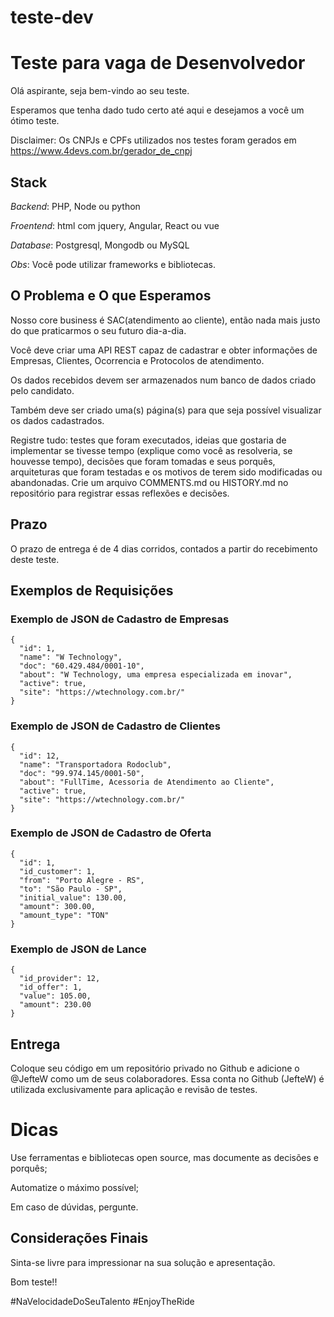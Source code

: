 # teste-dev
# Teste para vaga de Desenvolvedor 

Olá aspirante, seja bem-vindo ao seu teste.

Esperamos que tenha dado tudo certo até aqui e desejamos a você um ótimo teste.


Disclaimer: Os CNPJs e CPFs utilizados nos testes foram gerados em https://www.4devs.com.br/gerador_de_cnpj

## Stack
*Backend*: PHP, Node ou python

*Froentend*: html com jquery, Angular, React ou vue

*Database*: Postgresql, Mongodb ou MySQL


*Obs*: Você pode utilizar frameworks e bibliotecas.

## O Problema e O que Esperamos
Nosso core business é SAC(atendimento ao cliente), então nada mais justo do que praticarmos o seu futuro dia-a-dia.

Você deve criar uma API REST capaz de cadastrar e obter informações de Empresas, Clientes, Ocorrencia e Protocolos de atendimento.

Os dados recebidos devem ser armazenados num banco de dados criado pelo candidato.

Também deve ser criado uma(s) página(s) para que seja possível visualizar os dados cadastrados.

Registre tudo: testes que foram executados, ideias que gostaria de implementar se tivesse tempo (explique como você as resolveria, se houvesse tempo), decisões que foram tomadas e seus porquês, arquiteturas que foram testadas e os motivos de terem sido modificadas ou abandonadas. Crie um arquivo COMMENTS.md ou HISTORY.md no repositório para registrar essas reflexões e decisões.

## Prazo
O prazo de entrega é de 4 dias corridos, contados a partir do recebimento deste teste.


## Exemplos de Requisições

### Exemplo de JSON de Cadastro de Empresas
```
{
  "id": 1,
  "name": "W Technology",
  "doc": "60.429.484/0001-10",
  "about": "W Technology, uma empresa especializada em inovar",
  "active": true,
  "site": "https://wtechnology.com.br/"
}
```
### Exemplo de JSON de Cadastro de Clientes
```
{
  "id": 12,
  "name": "Transportadora Rodoclub",
  "doc": "99.974.145/0001-50",
  "about": "FullTime, Acessoria de Atendimento ao Cliente",
  "active": true,
  "site": "https://wtechnology.com.br/"
}
```
### Exemplo de JSON de Cadastro de Oferta
```
{
  "id": 1,
  "id_customer": 1,
  "from": "Porto Alegre - RS",
  "to": "São Paulo - SP",
  "initial_value": 130.00,
  "amount": 300.00,
  "amount_type": "TON"
}
```
### Exemplo de JSON de Lance
```
{
  "id_provider": 12,
  "id_offer": 1,
  "value": 105.00,
  "amount": 230.00
}
```


## Entrega
Coloque seu código em um repositório privado no Github e adicione o @JefteW como um de seus colaboradores. Essa conta no Github (JefteW) é utilizada exclusivamente para aplicação e revisão de testes.

# Dicas

Use ferramentas e bibliotecas open source, mas documente as decisões e porquês;

Automatize o máximo possível;

Em caso de dúvidas, pergunte.

## Considerações Finais
Sinta-se livre para impressionar na sua solução e apresentação.

Bom teste!!

#NaVelocidadeDoSeuTalento #EnjoyTheRide
